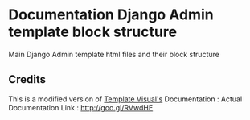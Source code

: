 # Documentation Django Admin template block structure
Main Django Admin template html files and their block structure
## Credits
This is a modified version of [Template Visual's](http://themeforest.net/user/templatevisual?ref=surjithctly&utm_source=github_surjithctly_docs) 
Documentation : Actual Documentation Link : http://goo.gl/RVwdHE

